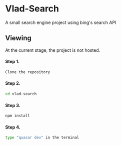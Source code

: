 # Vlad-Search
A small search engine project using bing's search API

## Viewing
At the current stage, the project is not hosted.

#### Step 1. 
```bash
Clone the repository
```
#### Step 2. 
```bash
cd vlad-search
```
#### Step 3. 
```bash
npm install
```
#### Step 4. 
```bash
type "quasar dev" in the terminal
```
